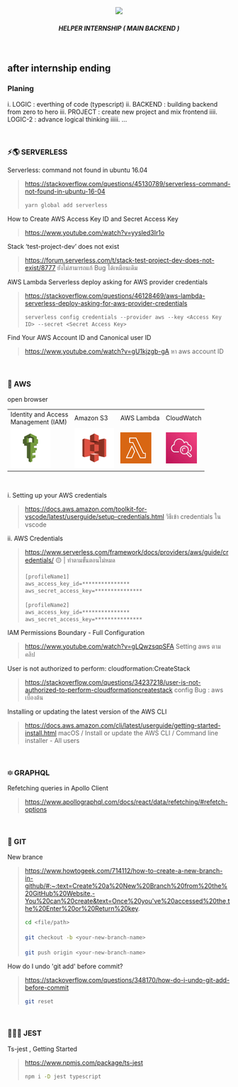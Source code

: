 <p align="center">
  <img width = 8% src="https://prod.cloud.rockstargames.com/crews/sc/5091/54158502/publish/emblem/emblem_512.png">
  <h5 align="center"> HELPER INTERNSHIP ( MAIN BACKEND ) </h5>
</p>

</br>

## after internship ending
### Planing
i. LOGIC : everthing of code (typescript)
ii. BACKEND : building backend from zero to hero
iii. PROJECT : create new project and mix frontend
iiii. LOGIC-2 : advance logical thinking
iiiii. ...

</br>

### ⚡️🌎 SERVERLESS 

Serverless: command not found in ubuntu 16.04
  >   https://stackoverflow.com/questions/45130789/serverless-command-not-found-in-ubuntu-16-04
  >   ```bash
  >   yarn global add serverless
  >   ```

How to Create AWS Access Key ID and Secret Access Key
  >   https://www.youtube.com/watch?v=yysled3Ir1o

Stack ‘test-project-dev’ does not exist
  >   https://forum.serverless.com/t/stack-test-project-dev-does-not-exist/8777
  >   ยังไม่สามารถแก้ Bug ได้เหมือนเดิม

AWS Lambda Serverless deploy asking for AWS provider credentials
  >   https://stackoverflow.com/questions/46128469/aws-lambda-serverless-deploy-asking-for-aws-provider-credentials
  >   ```
  >   serverless config credentials --provider aws --key <Access Key ID> --secret <Secret Access Key>
  >   ```

Find Your AWS Account ID and Canonical user ID
  >   https://www.youtube.com/watch?v=gU1kjzgb-gA
  >   หา aws account ID




</br>

### 🦁 AWS 

open browser
<table>
  <tr>
    <td>Identity and Access </br> Management (IAM)</td>
    <td>Amazon S3</td>
    <td>AWS Lambda</td>
    <td>CloudWatch</td>
  </tr>
  <tr>
    <td><img src="picture/iam.png" height=90></td>
    <td><img src="picture/s3.png" height=90></td>
    <td><img src="picture/lambda.png" height=70></td>
    <td><img src="picture/cloundwatch.webp" height=70></td>
  </tr>
</table>

</br>

i. Setting up your AWS credentials
  >   https://docs.aws.amazon.com/toolkit-for-vscode/latest/userguide/setup-credentials.html
  >   วิธีเข้า credentials ใน vscode

ii. AWS Credentials
  >   https://www.serverless.com/framework/docs/providers/aws/guide/credentials/
  >   🟡 | ทำตามขั้นตอนไม่หมด
  >   ```	
  >   [profileName1]
  >   aws_access_key_id=***************
  >   aws_secret_access_key=***************
  > 
  >   [profileName2]
  >   aws_access_key_id=***************
  >   aws_secret_access_key=***************
  >   ```

IAM Permissions Boundary - Full Configuration
  >   https://www.youtube.com/watch?v=gLQwzsqpSFA
  >   Setting aws ตามคลิป

User is not authorized to perform: cloudformation:CreateStack
  >   https://stackoverflow.com/questions/34237218/user-is-not-authorized-to-perform-cloudformationcreatestack
  >   config Bug : aws เบื้องต้น 

Installing or updating the latest version of the AWS CLI
  >   https://docs.aws.amazon.com/cli/latest/userguide/getting-started-install.html
  >   macOS / Install or update the AWS CLI / Command line installer - All users




</br>

### ፨ GRAPHQL

Refetching queries in Apollo Client
  >   https://www.apollographql.com/docs/react/data/refetching/#refetch-options




</br>

### 🎃 GIT 

New brance 
  >   https://www.howtogeek.com/714112/how-to-create-a-new-branch-in-github/#:~:text=Create%20a%20New%20Branch%20from%20the%20GitHub%20Website,-You%20can%20create&text=Once%20you've%20accessed%20the,the%20Enter%20or%20Return%20key.
  >   ```bash
  >   cd <file/path>
  >
  >   git checkout -b <your-new-branch-name>
  > 
  >   git push origin <your-new-branch-name>
  >   ```

How do I undo 'git add' before commit?
  >   https://stackoverflow.com/questions/348170/how-do-i-undo-git-add-before-commit
  >   ```bash
  >   git reset
  >   ```




</br>

### 🤹🏻‍♂️ JEST

Ts-jest , Getting Started
  >   https://www.npmjs.com/package/ts-jest
  >   ```bash
  >   npm i -D jest typescript	
  >   ```
